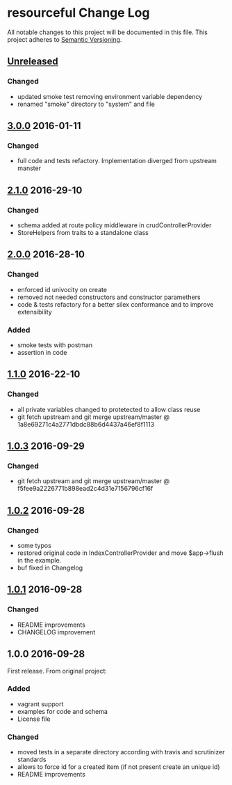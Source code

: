# resourceful Change Log
All notable changes to this project will be documented in this file.
This project adheres to [Semantic Versioning](http://semver.org/).

## [Unreleased]

### Changed

- updated smoke test removing environment variable dependency
- renamed "smoke" directory to "system" and file 

## [3.0.0] 2016-01-11

### Changed

- full code and tests refactory. Implementation diverged from upstream manster


## [2.1.0] 2016-29-10

### Changed

- schema added at route policy middleware in crudControllerProvider
- StoreHelpers from traits to a standalone class


## [2.0.0] 2016-28-10

### Changed

- enforced id univocity on create
- removed not needed constructors and constructor paramethers
- code & tests refactory for a better silex conformance and to improve extensibility

### Added

- smoke tests with postman
- assertion in code

## [1.1.0] 2016-22-10

### Changed

- all private variables changed to protetected to allow class reuse
- git fetch upstream and  git merge upstream/master @ 1a8e69271c4a2771dbdc88b6d4437a46ef8f1113


## [1.0.3] 2016-09-29

### Changed

- git fetch upstream and  git merge upstream/master @ f5fee9a2226771b898ead2c4d31e7156796cf16f

## [1.0.2] 2016-09-28

### Changed

- some typos
- restored original code in IndexControllerProvider and move $app->flush in the example.
- buf fixed in Changelog


## [1.0.1] 2016-09-28

### Changed

- README improvements
- CHANGELOG improvement

## 1.0.0 2016-09-28

First release. From original project:

### Added

- vagrant support
- examples for code and schema
- License file

### Changed

- moved tests in a separate directory according with travis and scrutinizer standards
- allows to force id for a created item (if not present create an unique id)
- README improvements


[Unreleased]: https://github.com/e-artspace/resourceful/compare/3.0.0...HEAD
[3.0.0]: https://github.com/e-artspace/resourceful/compare/3.0.0...3.0.0
[2.1.0]: https://github.com/e-artspace/resourceful/compare/2.0.0...2.1.0
[2.0.0]: https://github.com/e-artspace/resourceful/compare/1.1.0...2.0.0
[1.1.0]: https://github.com/e-artspace/resourceful/compare/1.0.3...1.1.0
[1.0.3]: https://github.com/e-artspace/resourceful/compare/1.0.2...1.0.3
[1.0.2]: https://github.com/e-artspace/resourceful/compare/1.0.1...1.0.2
[1.0.1]: https://github.com/e-artspace/resourceful/compare/1.0.0...1.0.1


